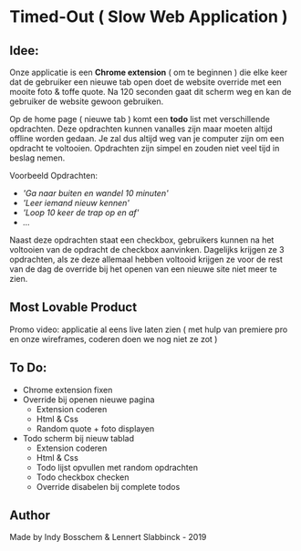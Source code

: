# Timed-Out ( Slow Web Application )

## Idee:

Onze applicatie is een **Chrome extension** ( om te beginnen ) die elke keer dat de gebruiker een nieuwe tab open doet de website override met een mooite foto & toffe quote. Na 120 seconden gaat dit scherm weg en kan de gebruiker de website gewoon gebruiken.

Op de home page ( nieuwe tab ) komt een **todo** list met verschillende opdrachten. Deze opdrachten kunnen vanalles zijn maar moeten altijd offline worden gedaan. Je zal dus altijd weg van je computer zijn om een opdracht te voltooien. Opdrachten zijn simpel en zouden niet veel tijd in beslag nemen.

Voorbeeld Opdrachten:

- *'Ga naar buiten en wandel 10 minuten'*
- *'Leer iemand nieuw kennen'*
- *'Loop 10 keer de trap op en af'*
- *...*

Naast deze opdrachten staat een checkbox, gebruikers kunnen na het voltooien van de opdracht de checkbox aanvinken. Dagelijks krijgen ze 3 opdrachten, als ze deze allemaal hebben voltooid krijgen ze voor de rest van de dag de override bij het openen van een nieuwe site niet meer te zien.

## Most Lovable Product

Promo video: applicatie al eens live laten zien ( met hulp van premiere pro en onze wireframes, coderen doen we nog niet ze zot )

## To Do:

- Chrome extension fixen
- Override bij openen nieuwe pagina
	- Extension coderen
	- Html & Css
	- Random quote + foto displayen
- Todo scherm bij nieuw tablad
	- Extension coderen
	- Html & Css
	- Todo lijst opvullen met random opdrachten
	- Todo checkbox checken
	- Override disabelen bij complete todos

## Author

Made by Indy Bosschem & Lennert Slabbinck - 2019